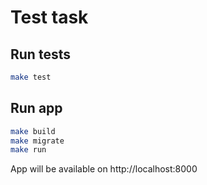 # Test task

## Run tests
```bash
make test
```
## Run app
```bash
make build
make migrate
make run
```
App will be available on http://localhost:8000